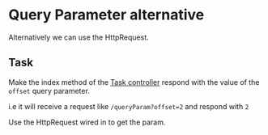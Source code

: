 # Query Parameter alternative

Alternatively we can use the HttpRequest.

## Task

Make the index method of the [Task controller](course://lesson1/task6/src/task/Task.java) respond with the value of the `offset` query parameter.

i.e it will receive a request like `/queryParam?offset=2` and respond with `2`

Use the HttpRequest wired in to get the param.